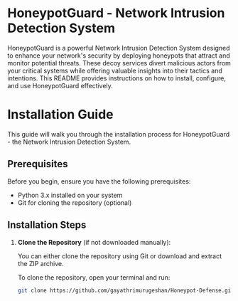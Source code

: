 # HoneypotGuard - Network Intrusion Detection System

HoneypotGuard is a powerful Network Intrusion Detection System designed to enhance your network's security by deploying honeypots that attract and monitor potential threats. These decoy services divert malicious actors from your critical systems while offering valuable insights into their tactics and intentions. This README provides instructions on how to install, configure, and use HoneypotGuard effectively.

# Installation Guide

This guide will walk you through the installation process for HoneypotGuard - the Network Intrusion Detection System.

## Prerequisites

Before you begin, ensure you have the following prerequisites:

- Python 3.x installed on your system
- Git for cloning the repository (optional)

## Installation Steps

1. **Clone the Repository** (if not downloaded manually):

   You can either clone the repository using Git or download and extract the ZIP archive.

   To clone the repository, open your terminal and run:

   ```bash
   git clone https://github.com/gayathrimurugeshan/Honeypot-Defense.git
